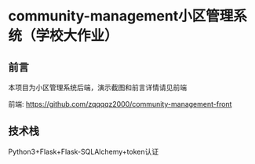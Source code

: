 # community-management小区管理系统（学校大作业）
## 前言

本项目为小区管理系统后端，演示截图和前言详情请见前端

前端: https://github.com/zqqqqz2000/community-management-front

## 技术栈

Python3+Flask+Flask-SQLAlchemy+token认证
